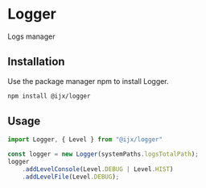 # Logger

Logs manager

## Installation

Use the package manager npm to install Logger.

```bash
npm install @ijx/logger
```

## Usage

```js
import Logger, { Level } from "@ijx/logger"

const logger = new Logger(systemPaths.logsTotalPath);
logger
	.addLevelConsole(Level.DEBUG | Level.HIST)
	.addLevelFile(Level.DEBUG);
```